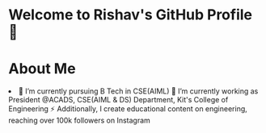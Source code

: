 # Welcome to Rishav's GitHub Profile 👋

# About Me 
<li> 
🔭 I’m currently pursuing B Tech in CSE(AIML)
🌱 I’m currently working as President @ACADS, CSE(AIML & DS) Department, Kit's College of Engineering
⚡ Additionally, I create educational content on engineering, reaching over 100k followers on Instagram
</li>
